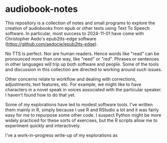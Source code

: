 # audiobook-notes

This repository is a collection of notes and small programs to explore the creation of audiobooks
from epub or other texts using Text To Speech software. In particular, most success to 2024-11-01
have come with Christopher Aedo's epub2tts-edge software (https://github.com/aedocw/epub2tts-edge).

No TTS is perfect. Nor are human readers. Hence words like "read" can be pronounced more than one
way, like "reed" or "red". Phrases or sentences in other languages will trip up both software and
people. Some of the tools and discussion in this collection are directed to working around such
issues.

Other concerns relate to workflow and dealing with corrections, adjustments, text features, etc.
For example, we might like to have characters in a novel speak in voices associated with the
particular speaker. I haven't found how to do that yet.

Some of my explorations have led to modest software tools. I've written them mainly in R, simply
because I use R and RStudio a lot and it was fairly easy for me to repurpose some other code. I
suspect Python might be more widely practiced for these sorts of exercises, but the R scripts
allow me to experiment quickly and interactively. 

I've a work-in-progress write-up of my explorations as 
